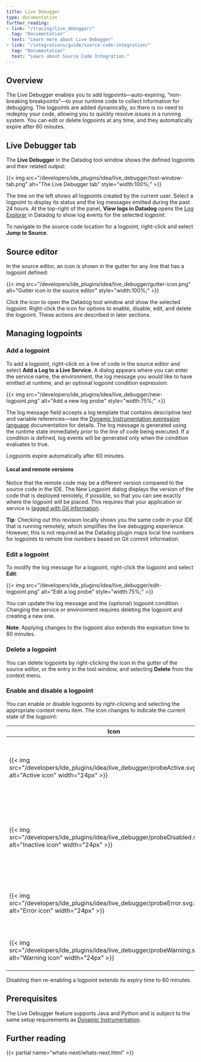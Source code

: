 ```yaml
---
title: Live Debugger
type: documentation
further_reading:
- link: "/tracing/live_debugger/"
  tag: "Documentation"
  text: "Learn more about Live Debugger"
- link: "/integrations/guide/source-code-integration/"
  tag: "Documentation"
  text: "Learn about Source Code Integration."
---
```


## Overview
The Live Debugger enables you to add logpoints—auto-expiring, “non-breaking breakpoints”—to your runtime code to collect information for debugging. The logpoints are added dynamically, so there is no need to redeploy your code, allowing you to quickly resolve issues in a running system. You can edit or delete logpoints at any time, and they automatically expire after 60 minutes.

## Live Debugger tab
The **Live Debugger** in the Datadog tool window shows the defined logpoints and their related output:

{{< img src="/developers/ide_plugins/idea/live_debugger/tool-window-tab.png" alt="The Live Debugger tab" style="width:100%;" >}}

The tree on the left shows all logpoints created by the current user. Select a logpoint to display its status and the log messages emitted during the past 24 hours. At the top-right of the panel, **View logs in Datadog** opens the [Log Explorer][2] in Datadog to show log events for the selected logpoint.

To navigate to the source code location for a logpoint, right-click and select **Jump to Source**.

## Source editor
In the source editor, an icon is shown in the gutter for any line that has a logpoint defined:

{{< img src="/developers/ide_plugins/idea/live_debugger/gutter-icon.png" alt="Gutter icon in the source editor" style="width:100%;" >}}

Click the icon to open the Datadog tool window and show the selected logpoint. Right-click the icon for options to enable, disable, edit, and delete the logpoint. These actions are described in later sections.

## Managing logpoints

### Add a logpoint
To add a logpoint, right-click on a line of code in the source editor and select **Add a Log to a Live Service**. A dialog appears where you can enter the service name, the environment, the log message you would like to have emitted at runtime, and an optional logpoint condition expression:

{{< img src="/developers/ide_plugins/idea/live_debugger/new-logpoint.png" alt="Add a new log probe" style="width:75%;" >}}

The log message field accepts a log template that contains descriptive text and variable references—see the [Dynamic Instrumentation expression language][3] documentation for details. The log message is generated using the runtime state immediately *prior* to the line of code being executed.  If a condition is defined, log events will be generated only when the condition evaluates to true.

Logpoints expire automatically after 60 minutes.

#### Local and remote versions
Notice that the remote code may be a different version compared to the source code in the IDE. The New Logpoint dialog displays the version of the code that is deployed remotely, if possible, so that you can see exactly where the logpoint will be placed. This requires that your application or service is [tagged with Git information][4].

<div class="alert alert-info"><b>Tip</b>: Checking out this revision locally shows you the same code in your IDE that is running remotely, which simplifies the live debugging experience. However, this is not required as the Datadog plugin maps local line numbers for logpoints to remote line numbers based on Git commit information.</div>

### Edit a logpoint
To modify the log message for a logpoint, right-click the logpoint and select **Edit**:

{{< img src="/developers/ide_plugins/idea/live_debugger/edit-logpoint.png" alt="Edit a log probe" style="width:75%;" >}}

You can update the log message and the (optional) logpoint condition. Changing the service or environment requires deleting the logpoint and creating a new one.

**Note**: Applying changes to the logpoint also extends the expiration time to 60 minutes.

### Delete a logpoint
You can delete logpoints by right-clicking the icon in the gutter of the source editor, or the entry in the tool window, and selecting **Delete** from the context menu.

### Enable and disable a logpoint
You can enable or disable logpoints by right-clicking and selecting the appropriate context menu item. The icon changes to indicate the current state of the logpoint:

| Icon         | Description       |
|--------------|-------------------|
| {{< img src="/developers/ide_plugins/idea/live_debugger/probeActive.svg.png" alt="Active icon" width="24px" >}}      | **Active**: Log events will be generated when the line of code is about to be executed.|
| {{< img src="/developers/ide_plugins/idea/live_debugger/probeDisabled.svg.png" alt="Inactive icon" width="24px" >}}  | **Disabled**: The logpoint is inactive, either because it automatically expired or the user disabled it manually. |
| {{< img src="/developers/ide_plugins/idea/live_debugger/probeError.svg.png" alt="Error icon" width="24px" >}}        | **Error**: The logpoint is not generating log events due to an error. |
| {{< img src="/developers/ide_plugins/idea/live_debugger/probeWarning.svg.png" alt="Warning icon" width="24px" >}}    | **Warning**: The logpoint may not be generating log events. |

Disabling then re-enabling a logpoint extends its expiry time to 60 minutes.

## Prerequisites
The Live Debugger feature supports Java and Python and is subject to the same setup requirements as [Dynamic Instrumentation][1].

## Further reading

{{< partial name="whats-next/whats-next.html" >}}

[1]: /dynamic_instrumentation/
[2]: /logs/explorer/
[3]: /dynamic_instrumentation/expression-language/
[4]: /integrations/guide/source-code-integration/?tab=java#tag-your-telemetry-with-git-information
